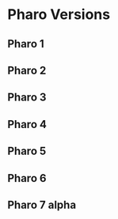# Pharo Versions

## Pharo 1

## Pharo 2

## Pharo 3

## Pharo 4

## Pharo 5

## Pharo 6

## Pharo 7 alpha



